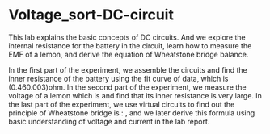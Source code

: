 # Voltage_sort-DC-circuit
This lab explains the basic concepts of DC circuits. And we explore the internal resistance for the battery in the circuit, learn how to measure the EMF of a lemon, and derive the equation of Wheatstone bridge balance. 

In the first part of the experiment, we assemble the circuits and find the inner resistance of the battery using the fit curve of data, which is (0.460.003)ohm. In the second part of the experiment, we measure the voltage of a lemon which is  and find that its inner resistance is very large. In the last part of the experiment, we use virtual circuits to find out the principle of Wheatstone bridge is : , and we later derive this formula using basic understanding of voltage and current in the lab report.
